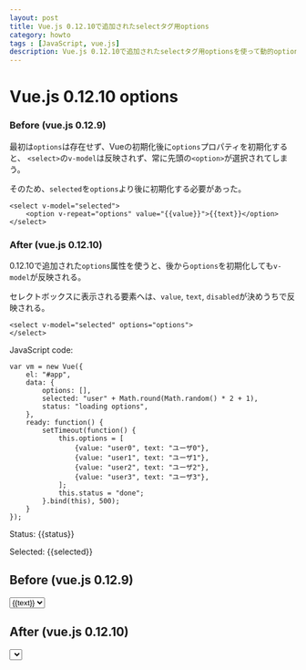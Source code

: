 ```yaml
---
layout: post
title: Vue.js 0.12.10で追加されたselectタグ用options
category: howto
tags : [JavaScript, vue.js]
description: Vue.js 0.12.10で追加されたselectタグ用optionsを使って動的option生成を行う。
---
```

Vue.js 0.12.10 options
============================

### Before  (vue.js 0.12.9)
最初は`options`は存在せず、Vueの初期化後に`options`プロパティを初期化すると、
`<select>`の`v-model`は反映されず、常に先頭の`<option>`が選択されてしまう。

そのため、`selected`を`options`より後に初期化する必要があった。

~~~
<select v-model="selected">
	<option v-repeat="options" value="{{value}}">{{text}}</option>
</select>
~~~

### After (vue.js 0.12.10)
0.12.10で追加された`options`属性を使うと、後から`options`を初期化しても`v-model`が反映される。

セレクトボックスに表示される要素へは、`value`, `text`, `disabled`が決めうちで反映される。

~~~
<select v-model="selected" options="options">
</select>
~~~

JavaScript code:

~~~
var vm = new Vue({
	el: "#app",
	data: {
		options: [],
		selected: "user" + Math.round(Math.random() * 2 + 1),
		status: "loading options",
	},
	ready: function() {
		setTimeout(function() {
			this.options = [
				{value: "user0", text: "ユーザ0"},
				{value: "user1", text: "ユーザ1"},
				{value: "user2", text: "ユーザ2"},
				{value: "user3", text: "ユーザ3"},
			];
			this.status = "done";
		}.bind(this), 500);
	}
});
~~~

<div id="app">
	<p>Status: {{status}}</p>
	<p>Selected: {{selected}}</p>
	<h2>Before (vue.js 0.12.9)</h2>
	<select v-model="selected">
		<option v-repeat="options" value="{{value}}">{{text}}</option>
	</select>
	<h2>After (vue.js 0.12.10)</h2>
	<select v-model="selected" options="options">
	</select>
</div>
<script src="http://cdnjs.cloudflare.com/ajax/libs/vue/0.12.10/vue.min.js"></script>
<script>
var vm = new Vue({
	el: "#app",
	data: {
		options: [],
		selected: "user" + Math.round(Math.random() * 2 + 1),
		status: "loading options",
	},
	ready: function() {
		setTimeout(function() {
			this.options = [
				{value: "user0", text: "ユーザ0"},
				{value: "user1", text: "ユーザ1"},
				{value: "user2", text: "ユーザ2"},
				{value: "user3", text: "ユーザ3"},
			];
			this.status = "done";
		}.bind(this), 500);
	}
});
</script>
